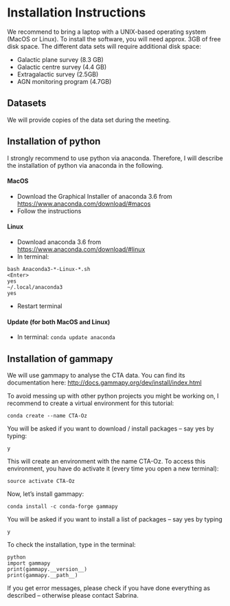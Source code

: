 # Installation Instructions

We recommend to bring a laptop with a UNIX-based operating system (MacOS or Linux).
To install the software, you will need approx. 3GB of free disk space.
The different data sets will require additional disk space:  
* Galactic plane survey (8.3 GB)
* Galactic centre survey (4.4 GB)
* Extragalactic survey (2.5GB)
* AGN monitoring program (4.7GB)

## Datasets
We will provide copies of the data set during the meeting.

## Installation of python
I strongly recommend to use python via anaconda. Therefore, I will describe the installation of python via anaconda in the following.

#### MacOS
-	Download the Graphical Installer of anaconda 3.6 from https://www.anaconda.com/download/#macos
-	Follow the instructions

#### Linux
-	Download anaconda 3.6 from https://www.anaconda.com/download/#linux
-	In terminal:

```
bash Anaconda3-*-Linux-*.sh
<Enter>
yes
~/.local/anaconda3
yes
```
-	Restart terminal

#### Update (for both MacOS and Linux)
-	In terminal:
`conda update anaconda`
 
## Installation of gammapy
We will use gammapy to analyse the CTA data. You can find its documentation here: http://docs.gammapy.org/dev/install/index.html

To avoid messing up with other python projects you might be working on, I recommend to create a virtual environment for this tutorial:

`conda create --name CTA-Oz`

You will be asked if you want to download / install packages – say yes by typing:

`y`

This will create an environment with the name CTA-Oz. To access this environment, you have do activate it (every time you open a new terminal):

`source activate CTA-Oz`

Now,  let’s install gammapy:

`conda install -c conda-forge gammapy`

You will be asked if you want to install a list of packages – say yes by typing

`y`

To check the installation, type in the terminal:

```
python
import gammapy
print(gammapy.__version__)
print(gammapy.__path__)
```

If you get error messages, please check if you have done everything as described – otherwise please contact Sabrina.
